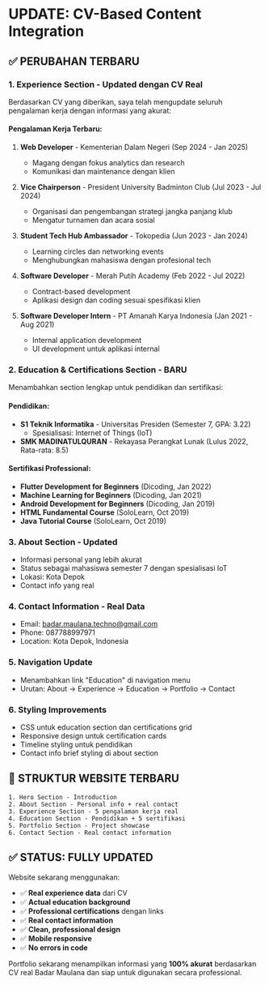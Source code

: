 # UPDATE: CV-Based Content Integration

## ✅ PERUBAHAN TERBARU

### 1. **Experience Section - Updated dengan CV Real**
Berdasarkan CV yang diberikan, saya telah mengupdate seluruh pengalaman kerja dengan informasi yang akurat:

#### **Pengalaman Kerja Terbaru:**
1. **Web Developer** - Kementerian Dalam Negeri (Sep 2024 - Jan 2025)
   - Magang dengan fokus analytics dan research
   - Komunikasi dan maintenance dengan klien

2. **Vice Chairperson** - President University Badminton Club (Jul 2023 - Jul 2024)
   - Organisasi dan pengembangan strategi jangka panjang klub
   - Mengatur turnamen dan acara sosial

3. **Student Tech Hub Ambassador** - Tokopedia (Jun 2023 - Jan 2024)
   - Learning circles dan networking events
   - Menghubungkan mahasiswa dengan profesional tech

4. **Software Developer** - Merah Putih Academy (Feb 2022 - Jul 2022)
   - Contract-based development
   - Aplikasi design dan coding sesuai spesifikasi klien

5. **Software Developer Intern** - PT Amanah Karya Indonesia (Jan 2021 - Aug 2021)
   - Internal application development
   - UI development untuk aplikasi internal

### 2. **Education & Certifications Section - BARU**
Menambahkan section lengkap untuk pendidikan dan sertifikasi:

#### **Pendidikan:**
- **S1 Teknik Informatika** - Universitas Presiden (Semester 7, GPA: 3.22)
  - Spesialisasi: Internet of Things (IoT)
- **SMK MADINATULQURAN** - Rekayasa Perangkat Lunak (Lulus 2022, Rata-rata: 8.5)

#### **Sertifikasi Professional:**
- **Flutter Development for Beginners** (Dicoding, Jan 2022)
- **Machine Learning for Beginners** (Dicoding, Jan 2021)
- **Android Development for Beginners** (Dicoding, Jan 2019)
- **HTML Fundamental Course** (SoloLearn, Oct 2019)
- **Java Tutorial Course** (SoloLearn, Oct 2019)

### 3. **About Section - Updated**
- Informasi personal yang lebih akurat
- Status sebagai mahasiswa semester 7 dengan spesialisasi IoT
- Lokasi: Kota Depok
- Contact info yang real

### 4. **Contact Information - Real Data**
- Email: badar.maulana.techno@gmail.com
- Phone: 087788997971
- Location: Kota Depok, Indonesia

### 5. **Navigation Update**
- Menambahkan link "Education" di navigation menu
- Urutan: About → Experience → Education → Portfolio → Contact

### 6. **Styling Improvements**
- CSS untuk education section dan certifications grid
- Responsive design untuk certification cards
- Timeline styling untuk pendidikan
- Contact info brief styling di about section

## 🎯 **STRUKTUR WEBSITE TERBARU**

```
1. Hero Section - Introduction
2. About Section - Personal info + real contact
3. Experience Section - 5 pengalaman kerja real
4. Education Section - Pendidikan + 5 sertifikasi
5. Portfolio Section - Project showcase
6. Contact Section - Real contact information
```

## ✅ **STATUS: FULLY UPDATED**

Website sekarang menggunakan:
- ✅ **Real experience data** dari CV
- ✅ **Actual education background**
- ✅ **Professional certifications** dengan links
- ✅ **Real contact information**
- ✅ **Clean, professional design**
- ✅ **Mobile responsive**
- ✅ **No errors in code**

Portfolio sekarang menampilkan informasi yang **100% akurat** berdasarkan CV real Badar Maulana dan siap untuk digunakan secara professional.
